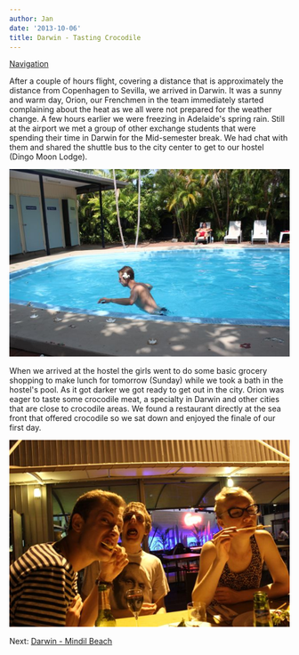 ```yaml
---
author: Jan
date: '2013-10-06'
title: Darwin - Tasting Crocodile
---
```


[Navigation](/posts/30-der-stuart-highway/)

After a couple of hours flight, covering a distance that is approximately the
distance from Copenhagen to Sevilla, we arrived in Darwin. It was a sunny and
warm day, Orion, our Frenchmen in the team immediately started complaining
about the heat as we all were not prepared for the weather change. A few hours
earlier we were freezing in Adelaide's spring rain. Still at the airport we met
a group of other exchange students that were spending their time in Darwin for
the Mid-semester break. We had chat with them and shared the shuttle bus to the
city center to get to our hostel (Dingo Moon Lodge).

![Orion in the pool of our hostel in Darwin](images/orion.jpg "young person walking through chest deep water in a pool on a sunny day. He has a flower in his hair.")

When we arrived at the hostel the girls went to do some basic grocery shopping
to make lunch for tomorrow (Sunday) while we took a bath in the hostel's pool.
As it got darker we got ready to get out in the city. Orion was eager to taste
some crocodile meat, a specialty in Darwin and other cities that are close to
crocodile areas. We found a restaurant directly at the sea front that offered
crocodile so we sat down and enjoyed the finale of our first day.

![Orion and Lynn are eating corcodile meat](images/crocodile.jpg "three young people sitting at a table, two are eating crocodile meat on a stick.")

Next: [Darwin - Mindil Beach](../day_02)
